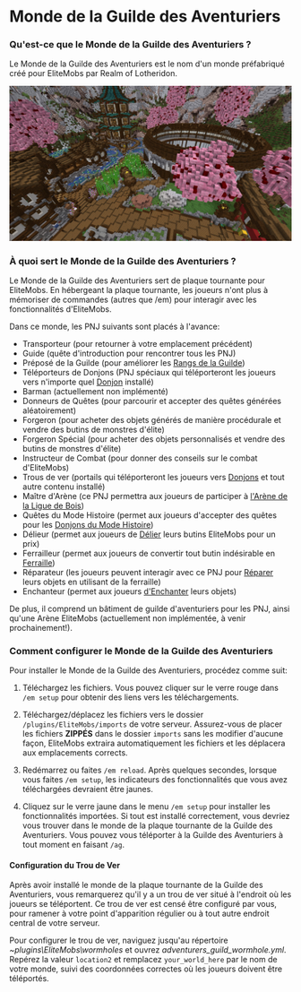 # Monde de la Guilde des Aventuriers

### Qu'est-ce que le Monde de la Guilde des Aventuriers ?

Le Monde de la Guilde des Aventuriers est le nom d'un monde préfabriqué créé pour EliteMobs par Realm of Lotheridon.

![ag_pic_1.jpg](../../../img/wiki/ag_pic_1.jpg)

### À quoi sert le Monde de la Guilde des Aventuriers ?

Le Monde de la Guilde des Aventuriers sert de plaque tournante pour EliteMobs. En hébergeant la plaque tournante, les
joueurs n'ont plus à mémoriser de commandes (autres que /em) pour interagir avec les fonctionnalités d'EliteMobs.

Dans ce monde, les PNJ suivants sont placés à l'avance:

- Transporteur (pour retourner à votre emplacement précédent)
- Guide (quête d'introduction pour rencontrer tous les PNJ)
- Préposé de la Guilde (pour améliorer
  les [Rangs de la Guilde]($language$/elitemobs/understanding_the_basics_of_elitemobs.md&section=step-2:-discovering-the-economy))
- Téléporteurs de Donjons (PNJ spéciaux qui téléporteront les joueurs vers n'importe
  quel [Donjon]($language$/elitemobs/dungeons.md) installé)
- Barman (actuellement non implémenté)
- Donneurs de Quêtes (pour parcourir et accepter des quêtes générées aléatoirement)
- Forgeron (pour acheter des objets générés de manière procédurale et vendre des butins de monstres d'élite)
- Forgeron Spécial (pour acheter des objets personnalisés et vendre des butins de monstres d'élite)
- Instructeur de Combat (pour donner des conseils sur le combat d'EliteMobs)
- Trous de ver (portails qui téléporteront les joueurs vers [Donjons]($language$elitemobs/dungeons.md) et tout autre
  contenu installé)
- Maître d'Arène (ce PNJ permettra aux joueurs de participer
  à [l'Arène de la Ligue de Bois]($language$elitemobs/understanding_the_basics_of_elitemobs.md&section=arenas))
- Quêtes du Mode Histoire (permet aux joueurs d'accepter des quêtes pour
  les [Donjons du Mode Histoire](www.magmaguy.com))
- Délieur (permet aux joueurs de [Délier]($language$/elitemobs/item_upgrade_system.md&section=unbinding-items) leurs
  butins EliteMobs pour un prix)
- Ferrailleur (permet aux joueurs de convertir tout butin indésirable
  en [Ferraille]($language$/elitemobs/item_upgrade_system.md&section=scrapping-items))
- Réparateur (les joueurs peuvent interagir avec ce PNJ
  pour [Réparer]($language$/elitemobs/item_upgrade_system.md&section=repairing-elite-items) leurs objets en utilisant de
  la ferraille)
- Enchanteur (permet aux
  joueurs [d'Enchanter]($language$/elitemobs/item_upgrade_system.md&section=enchanting-elite-items) leurs objets)

De plus, il comprend un bâtiment de guilde d'aventuriers pour les PNJ, ainsi qu'une Arène EliteMobs (actuellement non
implémentée, à venir prochainement!).

### Comment configurer le Monde de la Guilde des Aventuriers

Pour installer le Monde de la Guilde des Aventuriers, procédez comme suit:

1. Téléchargez les fichiers. Vous pouvez cliquer sur le verre rouge dans `/em setup` pour obtenir des liens vers les téléchargements.

2. Téléchargez/déplacez les fichiers vers le dossier `/plugins/EliteMobs/imports` de votre serveur. Assurez-vous de
   placer les fichiers **ZIPPÉS** dans le dossier `imports` sans les modifier d'aucune façon, EliteMobs extraira
   automatiquement les fichiers et les déplacera aux emplacements corrects.

3. Redémarrez ou faites `/em reload`. Après quelques secondes, lorsque vous faites `/em setup`, les indicateurs des
   fonctionnalités que vous avez téléchargées devraient être jaunes.

4. Cliquez sur le verre jaune dans le menu `/em setup` pour installer les fonctionnalités importées. Si tout est
   installé correctement, vous devriez vous trouver dans le monde de la plaque tournante de la Guilde des Aventuriers.
   Vous pouvez vous téléporter à la Guilde des Aventuriers à tout moment en faisant `/ag`.

#### Configuration du Trou de Ver

Après avoir installé le monde de la plaque tournante de la Guilde des Aventuriers, vous remarquerez qu'il y a un trou de
ver situé à l'endroit où les joueurs se téléportent. Ce trou de ver est censé être configuré par vous, pour ramener à
votre point d'apparition régulier ou à tout autre endroit central de votre serveur.

Pour configurer le trou de ver, naviguez jusqu'au répertoire *~plugins\EliteMobs\wormholes* et ouvrez
*adventurers_guild_wormhole.yml*. Repérez la valeur `location2` et remplacez `your_world_here` par le nom de votre
monde, suivi des coordonnées correctes où les joueurs doivent être téléportés.
